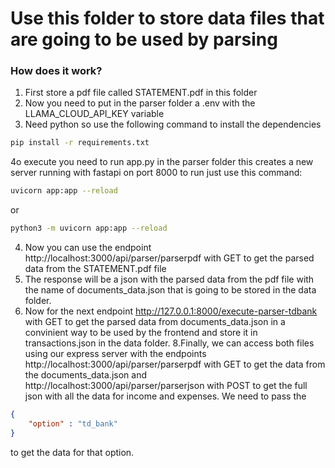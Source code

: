 # Use this folder to store data files that are going to be used by parsing

### How does it work?

1. First store a pdf file called STATEMENT.pdf in this folder
2. Now you need to put in the parser folder a .env with the LLAMA_CLOUD_API_KEY variable
3. Need python so use the following command to install the dependencies
```bash
pip install -r requirements.txt
```
4o execute you need to run app.py in the parser folder this creates a new server running with fastapi on port 8000 to run just use this command:
```bash
uvicorn app:app --reload
```
or
```bash
python3 -m uvicorn app:app --reload 
```

4. Now you can use the endpoint http://localhost:3000/api/parser/parserpdf with GET to get the parsed data from the STATEMENT.pdf file
6. The response will be a json with the parsed data from the pdf file with the name of documents_data.json that is going to be stored in the data folder.
7. Now for the next endpoint http://127.0.0.1:8000/execute-parser-tdbank with GET to get the parsed data from documents_data.json in a convinient way to be used by the frontend and store it in transactions.json in the data folder.
8.Finally, we can access both files using our express server with the endpoints http://localhost:3000/api/parser/parserpdf with GET to get the data from the documents_data.json and http://localhost:3000/api/parser/parserjson with POST to get the full json with all the data for income and expenses. We need to pass the 
```json
{
    "option" : "td_bank"
}
```
to get the data for that option.